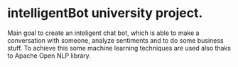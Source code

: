 # intelligentBot university project. 
Main goal to create an inteligent chat bot, which is able to make a conversation with someone, analyze sentiments and to do some business stuff. To achieve this some machine learning techniques are used also thaks to Apache Open NLP library.
